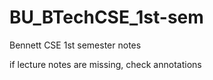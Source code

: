 # BU_BTechCSE_1st-sem

Bennett CSE 1st semester notes

if lecture notes are missing, check annotations
